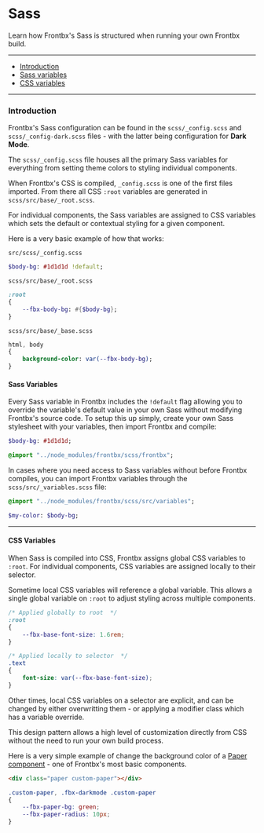 # Sass

Learn how Frontbx's Sass is structured when running your own Frontbx build.

----

*	[Introduction](#introduction)
*	[Sass variables](#sass-variables)
*	[CSS variables](#css-variables)

----

### Introduction


Frontbx's Sass configuration can be found in the `scss/_config.scss` and `scss/_config-dark.scss` files - with the latter being configuration for **Dark Mode**.

The `scss/_config.scss` file houses all the primary Sass variables for everything from setting theme colors to styling individual components.

When Frontbx's CSS is compiled, `_config.scss` is one of the first files imported. From there all CSS `:root` variables are generated in `scss/src/base/_root.scss`.

For individual components, the Sass variables are assigned to CSS variables which sets the default or contextual styling for a given component.

Here is a very basic example of how that works:

```file-path
src/scss/_config.scss
```
```sass
$body-bg: #1d1d1d !default;
```

```file-path
scss/src/base/_root.scss
```
```sass
:root
{
	--fbx-body-bg: #{$body-bg};
}
```

```file-path
scss/src/base/_base.scss
```
```sass
html, body
{
    background-color: var(--fbx-body-bg);
}
```

#### Sass Variables

Every Sass variable in Frontbx includes the `!default` flag allowing you to override the variable's default value in your own Sass without modifying Frontbx's source code. To setup this up simply, create your own Sass stylesheet with your variables, then import Frontbx and compile:

```sass
$body-bg: #1d1d1d;

@import "../node_modules/frontbx/scss/frontbx";
```

In cases where you need access to Sass variables without before Frontbx compiles, you can import Frontbx variables through the `scss/src/_variables.scss` file:


```sass
@import "../node_modules/frontbx/scss/src/variables";

$my-color: $body-bg;
```

---


#### CSS Variables

When Sass is compiled into CSS, Frontbx assigns global CSS variables to `:root`. For individual components, CSS variables are assigned locally to their selector.

Sometime local CSS variables will reference a global variable. This allows a single global variable on `:root` to adjust styling across multiple components.

```css
/* Applied globally to root  */
:root
{
	--fbx-base-font-size: 1.6rem;
}

/* Applied locally to selector  */
.text
{
	font-size: var(--fbx-base-font-size);
}
```

Other times, local CSS variables on a selector are explicit, and can be changed by either overwritting them - or applying a modifier class which has a variable override.

This design pattern allows a high level of customization directly from CSS without the need to run your own build process.

Here is a very simple example of change the background color of a [Paper component](../../surfaces/paper/index.html) - one of Frontbx's most basic components.

<div class="code-content-example paper-example">
	<style scoped>
	.custom-paper, .fbx-darkmode .custom-paper
	{
	    --fbx-paper-bg: #7de3b5;
	    --fbx-paper-radius: 10px;
	}
	</style>
   	<div class="flex-row col-gaps-sm row-gaps-sm align-cols-center pole-sm ">
		<div class="paper paper-rounded raised-1 col col-3 custom-paper"></div>
    </div>
</div>


```html
<div class="paper custom-paper"></div>
```

```css
.custom-paper, .fbx-darkmode .custom-paper
{
    --fbx-paper-bg: green;
    --fbx-paper-radius: 10px;
}
```




